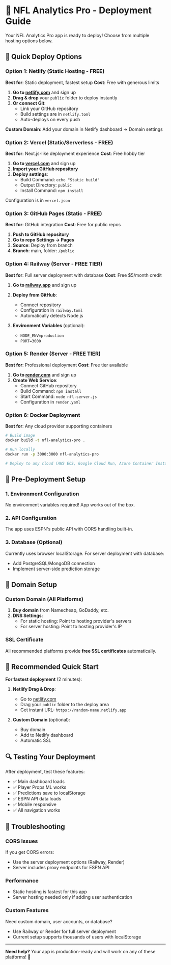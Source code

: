 # 🏈 NFL Analytics Pro - Deployment Guide

Your NFL Analytics Pro app is ready to deploy! Choose from multiple hosting options below.

## 🚀 Quick Deploy Options

### Option 1: Netlify (Static Hosting - FREE)
**Best for**: Static deployment, fastest setup
**Cost**: Free with generous limits

1. **Go to [netlify.com](https://netlify.com)** and sign up
2. **Drag & drop** your `public` folder to deploy instantly
3. **Or connect Git**:
   - Link your GitHub repository
   - Build settings are in `netlify.toml`
   - Auto-deploys on every push

**Custom Domain**: Add your domain in Netlify dashboard → Domain settings

### Option 2: Vercel (Static/Serverless - FREE)
**Best for**: Next.js-like deployment experience
**Cost**: Free hobby tier

1. **Go to [vercel.com](https://vercel.com)** and sign up
2. **Import your GitHub repository**
3. **Deploy settings**:
   - Build Command: `echo "Static build"`
   - Output Directory: `public`
   - Install Command: `npm install`

Configuration is in `vercel.json`

### Option 3: GitHub Pages (Static - FREE)
**Best for**: GitHub integration
**Cost**: Free for public repos

1. **Push to GitHub repository**
2. **Go to repo Settings → Pages**
3. **Source**: Deploy from branch
4. **Branch**: main, folder: `/public`

### Option 4: Railway (Server - FREE TIER)
**Best for**: Full server deployment with database
**Cost**: Free $5/month credit

1. **Go to [railway.app](https://railway.app)** and sign up
2. **Deploy from GitHub**:
   - Connect repository
   - Configuration in `railway.toml`
   - Automatically detects Node.js

3. **Environment Variables** (optional):
   - `NODE_ENV=production`
   - `PORT=3000`

### Option 5: Render (Server - FREE TIER)
**Best for**: Professional deployment
**Cost**: Free tier available

1. **Go to [render.com](https://render.com)** and sign up
2. **Create Web Service**:
   - Connect GitHub repository
   - Build Command: `npm install`
   - Start Command: `node nfl-server.js`
   - Configuration in `render.yaml`

### Option 6: Docker Deployment
**Best for**: Any cloud provider supporting containers

```bash
# Build image
docker build -t nfl-analytics-pro .

# Run locally
docker run -p 3000:3000 nfl-analytics-pro

# Deploy to any cloud (AWS ECS, Google Cloud Run, Azure Container Instances)
```

## 🔧 Pre-Deployment Setup

### 1. Environment Configuration
No environment variables required! App works out of the box.

### 2. API Configuration
The app uses ESPN's public API with CORS handling built-in.

### 3. Database (Optional)
Currently uses browser localStorage. For server deployment with database:
- Add PostgreSQL/MongoDB connection
- Implement server-side prediction storage

## 📱 Domain Setup

### Custom Domain (All Platforms)
1. **Buy domain** from Namecheap, GoDaddy, etc.
2. **DNS Settings**:
   - For static hosting: Point to hosting provider's servers
   - For server hosting: Point to hosting provider's IP

### SSL Certificate
All recommended platforms provide **free SSL certificates** automatically.

## 🎯 Recommended Quick Start

**For fastest deployment** (2 minutes):

1. **Netlify Drag & Drop**:
   - Go to [netlify.com](https://netlify.com)
   - Drag your `public` folder to the deploy area
   - Get instant URL: `https://random-name.netlify.app`

2. **Custom Domain** (optional):
   - Buy domain
   - Add to Netlify dashboard
   - Automatic SSL

## 🔍 Testing Your Deployment

After deployment, test these features:
- ✅ Main dashboard loads
- ✅ Player Props ML works
- ✅ Predictions save to localStorage
- ✅ ESPN API data loads
- ✅ Mobile responsive
- ✅ All navigation works

## 🚨 Troubleshooting

### CORS Issues
If you get CORS errors:
- Use the server deployment options (Railway, Render)
- Server includes proxy endpoints for ESPN API

### Performance
- Static hosting is fastest for this app
- Server hosting needed only if adding user authentication

### Custom Features
Need custom domain, user accounts, or database?
- Use Railway or Render for full server deployment
- Current setup supports thousands of users with localStorage

---

**Need help?** Your app is production-ready and will work on any of these platforms! 🏈